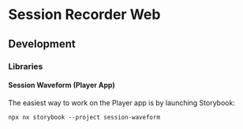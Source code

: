 # Session Recorder Web

## Development

### Libraries

#### Session Waveform (Player App)

The easiest way to work on the Player app is by launching Storybook:

```
npx nx storybook --project session-waveform
```

